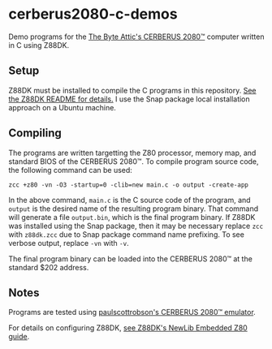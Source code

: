 # cerberus2080-c-demos

Demo programs for the [The Byte Attic's CERBERUS 2080™](https://github.com/TheByteAttic/CERBERUS2080) computer written in C using Z88DK.

## Setup

Z88DK must be installed to compile the C programs in this repository. [See the Z88DK README for details.](https://github.com/z88dk/z88dk#installation) I use the Snap package local installation approach on a Ubuntu machine.

## Compiling

The programs are written targetting the Z80 processor, memory map, and standard BIOS of the CERBERUS 2080™. To compile program source code, the following command can be used:

`zcc +z80 -vn -O3 -startup=0 -clib=new main.c -o output -create-app`

In the above command, `main.c` is the C source code of the program, and `output` is the desired name of the resulting program binary. That command will generate a file `output.bin`, which is the final program binary. If Z88DK was installed using the Snap package, then it may be necessary replace `zcc` with `z88dk.zcc` due to Snap package command name prefixing. To see verbose output, replace `-vn` with `-v`.

The final program binary can be loaded into the CERBERUS 2080™ at the standard $202 address.

## Notes

Programs are tested using [paulscottrobson's CERBERUS 2080™ emulator](https://github.com/paulscottrobson/cerberus-2080).

For details on configuring Z88DK,  [see Z88DK's NewLib Embedded Z80 guide](https://github.com/z88dk/z88dk/wiki/NewLib--Platform--Embedded).

